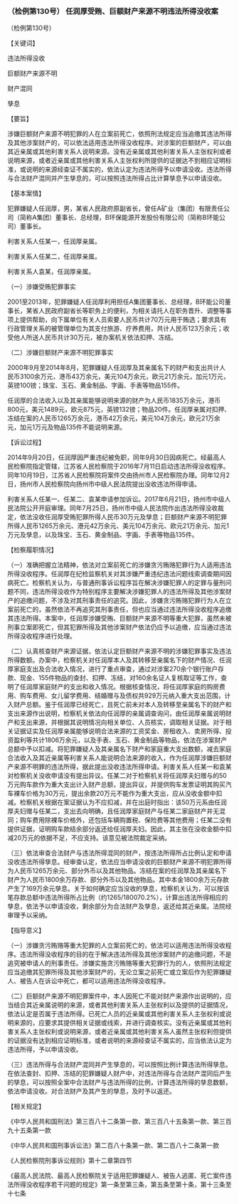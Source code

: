 ### （检例第130号） 任润厚受贿、巨额财产来源不明违法所得没收案

（检例第130号）

【关键词】

违法所得没收

巨额财产来源不明

财产混同

孳息

【要旨】

涉嫌巨额财产来源不明犯罪的人在立案前死亡，依照刑法规定应当追缴其违法所得及其他涉案财产的，可以依法适用违法所得没收程序。对涉案的巨额财产，可以由其近亲属或其他利害关系人说明来源。没有近亲属或其他利害关系人主张权利或者说明来源，或者近亲属或其他利害关系人主张权利所提供的证据达不到相应证明标准，或说明的来源经查证不属实的，依法认定为违法所得予以申请没收。违法所得与合法财产混同并产生孳息的，可以按照违法所得占比计算孳息予以申请没收。

【基本案情】

犯罪嫌疑人任润厚，男，某省人民政府原副省长，曾任A矿业（集团）有限责任公司（简称A集团）董事长、总经理，B环保能源开发股份有限公司（简称B环能公司）董事长。

利害关系人任某一，任润厚亲属。

利害关系人任某二，任润厚亲属。

利害关系人袁某，任润厚亲属。

（一）涉嫌受贿犯罪事实

2001至2013年，犯罪嫌疑人任润厚利用担任A集团董事长、总经理，B环能公司董事长，某省人民政府副省长等职务上的便利，为相关请托人在职务晋升、调整等事项上提供帮助，向下属单位有关人员索要人民币共计70万元用于贿选；要求具有行政管理关系的被管理单位为其支付旅游、疗养费用，共计人民币123万余元；收受他人所送人民币共计30万元，被办案机关依法扣押、冻结。

（二）涉嫌巨额财产来源不明犯罪事实

2000年9月至2014年8月，犯罪嫌疑人任润厚及其亲属名下的财产和支出共计人民币3100余万元，港币43万余元，美元104万余元，欧元21万余元，加元1万元，英镑100镑；珠宝、玉石、黄金制品、字画、手表等物品155件。

任润厚的合法收入以及其亲属能够说明来源的财产为人民币1835万余元，港币800元，美元1489元，欧元875元，英镑132镑；物品20件。任润厚亲属对扣押、冻结在案的人民币1265万余元，港币42万余元，美元104万余元，欧元21万余元，加元1万元及物品135件不能说明来源。

【诉讼过程】

2014年9月20日，任润厚因严重违纪被免职，同年9月30日因病死亡。经最高人民检察院指定管辖，江苏省人民检察院于2016年7月11日启动违法所得没收程序。同年10月19日，江苏省人民检察院将案件交由扬州市人民检察院办理。同年12月2日，扬州市人民检察院向扬州市中级人民法院提出没收违法所得申请。

利害关系人任某一、任某二、袁某申请参加诉讼。2017年6月21日，扬州市中级人民法院公开开庭审理。同年7月25日，扬州市中级人民法院作出违法所得没收裁定，依法没收任润厚受贿犯罪所得人民币30万元及孳息；巨额财产来源不明犯罪所得人民币1265万余元、港元42万余元、美元104万余元、欧元21万余元、加元1万元及孳息，以及珠宝、玉石、黄金制品、字画、手表等物品135件。

【检察履职情况】

（一）准确把握立法精神，依法对立案前死亡的涉嫌贪污贿赂犯罪行为人适用违法所得没收程序。任润厚在纪检监察机关对其涉嫌严重违纪违法问题线索调查期间因病死亡。检察机关认为，与普通刑事诉讼程序旨在解决涉嫌犯罪人的定罪与量刑问题不同，违法所得没收作为特别程序主要解决涉嫌犯罪人的违法所得及其他涉案财产的追缴问题，不涉及对其刑事责任的追究。因此，涉嫌贪污贿赂犯罪行为人在立案前死亡的，虽然依法不再追究其刑事责任，但也应当通过违法所得没收程序追缴其违法所得。本案中，任润厚涉嫌受贿、巨额财产来源不明等重大犯罪，虽然未被刑事立案即死亡，但其犯罪所得及其他涉案财产依法仍应予以追缴，应当通过违法所得没收程序进行处理。

（二）认真核查财产来源证据，依法认定巨额财产来源不明的涉嫌犯罪事实及违法所得数额。办案中，检察机关对任润厚本人及其转移至亲属名下的财产情况、任润厚家庭支出及合法收入情况，进行了重点审查，通过对涉案270余个银行账户存款、现金、155件物品的查封、扣押、冻结，对160余名证人复核取证等工作，查明了任润厚家庭财产的支出和收入情况。根据核查情况，将任润厚家庭的购房费用、购车费用、女儿留学费用、结婚赠与及债权共929万元纳入重大支出范围，计入财产总额。鉴于任润厚已经死亡，且死亡前未对本人及转移至亲属名下的财产和支出来源作出说明，检察机关依法向任润厚的亲属调查询问，由任润厚亲属说明财产和支出来源，并根据其说明情况向相关单位、人员核实，调取相关证据。对于相关证据证实及任润厚亲属能够说明合法来源的工资奖金、房租收入、卖房所得、投资盈利等共计1806万余元，以及手表、玉石、黄金制品等物品，依法在涉案财产总额中予以扣减。将犯罪嫌疑人及其亲属名下财产和家庭重大支出数额，减去家庭合法收入及其近亲属等利害关系人能说明合法来源的收入，作为任润厚涉嫌巨额财产来源不明罪的违法所得，据此提出没收违法所得申请。利害关系人任某一和袁某对检察机关没收申请没有提出异议。任某二对于检察机关将任润厚夫妇赠与的50万元购车款作为重大支出计入财产总额，提出异议，并提供购车发票证明其购买汽车裸车价格为30万元，提出余款20万元不能作为重大支出，应从没收金额中扣减。检察机关根据在案证据认为不应扣减，并在出庭时指出：该50万元系由任润厚夫妇赠与任某二，支出去向明确，且任润厚家庭财产与任某二家庭财产并无混同；购车费用除裸车价格外，还包括车辆购置税、保险费等其他费用；任某二没有提供证据，证明购车款结余部分返还给任润厚夫妇。因此，其主张在没收金额中扣减20万元的依据不足，不应支持。该意见被法院裁定采纳。

（三）依法审查合法财产与违法所得混同的财产，按违法所得所占比例认定和申请没收违法所得孳息。经审查认定，依法应当申请没收的巨额财产来源不明犯罪所得为人民币1265万余元、部分外币以及其他物品。冻结在案的任润厚及其亲属名下财产为人民币1800余万存款、部分外币以及其他物品。其中本金1800余万元存款产生了169万余元孳息。关于如何确定应当没收的孳息，检察机关认为，可以按该笔存款总额中违法所得所占比例（约1265/180070.2%），计算出违法所得相应的孳息，依法予以申请没收，剩余部分为合法财产及孳息，返还给其近亲属。法院经审理予以采纳。

【指导意义】

（一）涉嫌贪污贿赂等重大犯罪的人立案前死亡的，依法可以适用违法所得没收程序。违法所得没收程序的目的在于解决违法所得及其他涉案财产的追缴问题，不是追究被申请人的刑事责任。涉嫌实施贪污贿赂等重大犯罪行为的人，依照刑法规定应当追缴其犯罪所得及其他涉案财产的，无论立案之前死亡或立案后作为犯罪嫌疑人、被告人在诉讼中死亡，都可以适用违法所得没收程序。

（二）巨额财产来源不明犯罪案件中，本人因死亡不能对财产来源作出说明的，应当结合其近亲属说明的来源，或者其他利害关系人主张权利以及提供的证据情况，依法认定是否属于违法所得。已死亡人员的近亲属或其他利害关系人主张权利或说明来源的，应要求其提供相关证据或线索，并进行调查核实。没有近亲属或其他利害关系人主张权利或说明来源，或者近亲属或其他利害关系人虽然主张权利但提供的证据没有达到相应证明标准，或者说明的来源经查证不属实的，应当依法认定为违法所得，予以申请没收。

（三）违法所得与合法财产混同并产生孳息的，可以按照比例计算违法所得孳息。在依法查封、扣押、冻结的犯罪嫌疑人财产中，对违法所得与合法财产混同后产生的孳息，可以按照全案中合法财产与违法所得的比例，计算违法所得的孳息数额，依法申请没收。对合法财产及其产生的孳息，及时予以返还。

【相关规定】

《中华人民共和国刑法》第三百八十二条第一款、第三百八十五条第一款、第三百九十五条第一款

《中华人民共和国刑事诉讼法》第二百八十条第一款、第二百八十二条第一款

《人民检察院刑事诉讼规则》第十二章第四节

《最高人民法院、最高人民检察院关于适用犯罪嫌疑人、被告人逃匿、死亡案件违法所得没收程序若干问题的规定》第一条至第三条，第五条至第十条，第十三条至十七条

